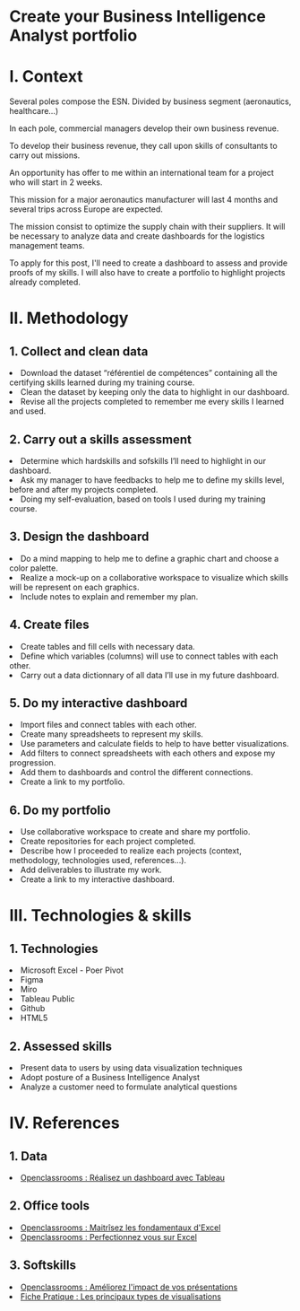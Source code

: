 # Create your Business Intelligence Analyst portfolio

<h1>I. Context</h1>

Several poles compose the ESN. Divided by business segment (aeronautics, healthcare…)

In each pole, commercial managers develop their own business revenue.

To develop their business revenue, they call upon skills of consultants to carry out missions.

An opportunity has offer to me within an international team for a project who will start in 2 weeks.

This mission for a major aeronautics manufacturer will last 4 months and several trips across Europe are expected.

The mission consist to optimize the supply chain with their suppliers. It will be necessary to analyze data and create dashboards for the logistics management teams. 

To apply for this post, I'll need to create a dashboard to assess and provide proofs of my skills. I will also have to create a portfolio to highlight projects already completed. 

<h1>II. Methodology</h1>

  <h2>1. Collect and clean data</h2>
    <li>Download the dataset “référentiel de compétences” containing all the certifying skills learned during my training course.</li>
    <li>Clean the dataset by keeping only the data to highlight in our dashboard.</li>
    <li>Revise all the projects completed to remember me every skills I learned and used.</li>

  <h2>2. Carry out a skills assessment</h2>
    <li>Determine which hardskills and sofskills I’ll need to highlight in our dashboard.</li>
    <li>Ask my manager to have feedbacks to help me to define my skills level, before and after my projects completed.</li>
    <li>Doing my self-evaluation, based on tools I used during my training course.</li>

  <h2>3. Design the dashboard</h2>
    <li>Do a mind mapping to help me to define a graphic chart and choose a color palette.</li>
    <li>Realize a mock-up on a collaborative workspace to visualize which skills will be represent on each graphics.</li>
    <li>Include notes to explain and remember my plan.</li>

  <h2>4. Create files</h2>
    <li>Create tables and fill cells with necessary data.</li>
    <li>Define which variables (columns) will use to connect tables with each other.</li>
    <li>Carry out a data dictionnary of all data I’ll use in my future dashboard.</li>

  <h2>5. Do my interactive dashboard</h2>
    <li>Import files and connect tables with each other.</li>
    <li>Create many spreadsheets to represent my skills.</li>
    <li>Use parameters and calculate fields to help to have better visualizations.</li>
    <li>Add filters to connect spreadsheets with each others and expose my progression.</li>
    <li>Add them to dashboards and control the different connections.</li>
    <li>Create a link to my portfolio.</li>

  <h2>6. Do my portfolio</h2>
    <li>Use collaborative workspace to create and share my portfolio.</li>
    <li>Create repositories for each project completed.</li>
    <li>Describe how I proceeded to realize each projects (context, methodology, technologies used, references...).</li>
    <li>Add deliverables to illustrate my work.</li>
    <li>Create a link to my interactive dashboard.</li>

<h1>III. Technologies & skills</h1>

   <h2>1. Technologies</h2>
     <li>Microsoft Excel - Poer Pivot</li>
     <li>Figma</li>
     <li>Miro</li>
     <li>Tableau Public</li>
     <li>Github</li>
     <li>HTML5</li>

   <h2>2. Assessed skills</h2>
     <li>Present data to users by using data visualization techniques</li>
     <li>Adopt posture of a Business Intelligence Analyst</li>
     <li>Analyze a customer need to formulate analytical questions</li>

<h1>IV. References</h1>

  <h2>1. Data</h2>
    <li><a href="https://openclassrooms.com/fr/courses/8200086-realisez-un-dashboard-avec-tableau">Openclassrooms : Réalisez un dashboard avec Tableau</a></li>

  <h2>2. Office tools</h2>
    <li><a href="https://openclassrooms.com/fr/courses/7168336-maitrisez-les-fondamentaux-dexcel">Openclassrooms : Maitrîsez les fondamentaux d'Excel</a></li>
    <li><a href="https://openclassrooms.com/fr/courses/7139456-perfectionnez-vous-sur-excel">Openclassrooms : Perfectionnez vous sur Excel</a></li>
 
  <h2>3. Softskills</h2>
    <li><a href="https://openclassrooms.com/fr/courses/3013891-ameliorez-limpact-de-vos-presentations">Openclassrooms : Améliorez l'impact de vos présentations</a></li>
    <li><a href="https://course.oc-static.com/projects/Data+Storytelling+639/Fiche+pratique+-+Les+principaux+types+de++visualisations.pdf">Fiche Pratique : Les principaux types de visualisations</li>

